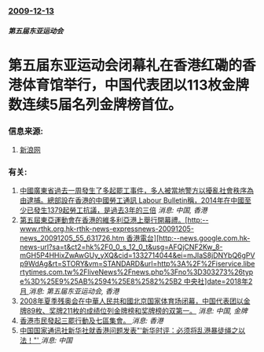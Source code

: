 ### [2009-12-13](/news/2009/12/13/index.md)

##### 第五届东亚运动会
# 第五届东亚运动会闭幕礼在香港红磡的香港体育馆举行，中国代表团以113枚金牌数连续5届名列金牌榜首位。




### 信息来源:

1. [新浪网](http://news.sina.com.cn/o/2009-12-13/231316765905s.shtml)

### 有关:

1. [中國廣東省過去一周發生了多起罷工事件，多人被當地警方以擾亂社會秩序為由逮捕。總部設在香港的中國勞工通訊 Labour Bulletin稱，2014年在中國至少已發生1379起勞工抗議，是過去3年的三倍](/news/2015/05/27/中國廣東省過去一周發生了多起罷工事件-多人被當地警方以擾亂社會秩序為由逮捕-總部設在香港的中國勞工通訊-Labour-B.md) _消息: 中国, 香港_
2. [ 第五屆東亞運動會在香港的維多利亞港上舉行開幕禮。[http:--www.rthk.org.hk-rthk-news-expressnews-20091205-news_20091205_55_631726.htm 香港電台][http:--news.google.com.hk-news-url?sa=t&ct2=hk%2F0_0_s_12_0_t&usg=AFQjCNF2Kw_8-mGH5P4HHixZwAwGUy_yXQ&cid=1332714044&ei=mJIaS8jDNYbQ6gPVp9WdAg&rt=STORY&vm=STANDARD&url=http%3A%2F%2Fiservice.libertytimes.com.tw%2FliveNews%2Fnews.php%3Fno%3D303273%26type%3D%25E9%25AB%2594%25E8%2582%25B2 中央社]date=2018年2月 ](/news/2009/12/5/第五屆東亞運動會在香港的維多利亞港上舉行開幕禮-http-wwwrthkorghk-rthk-news-e.md) _消息: 第五届东亚运动会, 香港_
3. [2008年夏季残奥会在中華人民共和國北京国家体育场闭幕，中国代表团以金牌89枚、奖牌211枚的成绩位列金牌榜和奖牌榜的双第一。](/news/2008/09/17/2008年夏季残奥会在中華人民共和國北京国家体育场闭幕-中国代表团以金牌89枚-奖牌211枚的成绩位列金牌榜和奖牌榜的双.md) _消息: 中国, 金牌_
4. [香港市民發起三罷行動及七區集會。 ](/news/2019/08/5/香港市民發起三罷行動及七區集會.md) _消息: 香港_
5. [中国国家通讯社新华社就香港问题发表"'新华时评：必须将乱港暴徒绳之以法！"' ](/news/2019/08/12/中国国家通讯社新华社就香港问题发表-新华时评-必须将乱港暴徒绳之以法.md) _消息: 中国_
